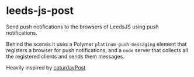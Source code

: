 # leeds-js-post
Send push notifications to the browsers of LeedsJS using push notifications. 

Behind the scenes it uses a Polymer `platinum-push-messaging` element that registers a browser for
push notifications, and a `node` server that collects all the registered clients
and sends them messages.

Heavily inspired by [caturdayPost](https://caturday-post.herokuapp.com/)